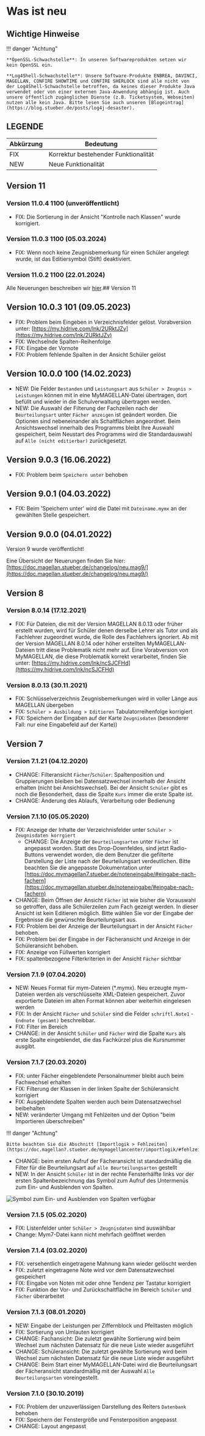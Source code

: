# Was ist neu

## Wichtige Hinweise

!!! danger "Achtung"

    **OpenSSL-Schwachstelle**: In unseren Softwareprodukten setzen wir kein OpenSSL ein.

    **Log4Shell-Schwachstelle**: Unsere Software-Produkte ENBREA, DAVINCI, MAGELLAN, CONFIRE SHOWTIME und CONFIRE SHERLOCK sind alle nicht von der Log4Shell-Schwachstelle betroffen, da keines dieser Produkte Java verwendet oder von einer externen Java-Anwendung abhängig ist. Auch unsere öffentlich zugänglichen Dienste (z.B. Ticketsystem, Webseiten) nutzen alle kein Java. Bitte lesen Sie auch unseren [Blogeintrag](https://blog.stueber.de/posts/log4j-desaster).

## LEGENDE

Abkürzung | Bedeutung
----------|----------
FIX       | Korrektur bestehender Funktionalität
NEW       | Neue Funktionalität

## Version 11

### Version 11.0.4 1100 (unveröffentlicht)

* FIX: Die Sortierung in der Ansicht "Kontrolle nach Klassen" wurde korrigiert.

### Version 11.0.3 1100 (05.03.2024)

* FIX: Wenn noch keine Zeugnisbemerkung für einen Schüler angelegt wurde, ist das Editiersymbol (Stift) deaktiviert.

### Version 11.0.2 1100 (22.01.2024)

Alle Neuerungen beschreiben wir [hier](https://doc.magellan.stueber.de/changelog/neu.mag11/).## Version 11

## Version 10.0.3 101 (09.05.2023)

* FIX: Problem beim Eingeben in Verzeichnisfelder gelöst. Vorabversion unter: [https://my.hidrive.com/lnk/2URktJZv](https://my.hidrive.com/lnk/2URktJZv)
* FIX: Wechselnde Spalten-Reihenfolge 
* FIX: Eingabe der Vornote
* FIX: Problem fehlende Spalten in der Ansicht Schüler gelöst

## Version 10.0.0 100 (14.02.2023)

* NEW: Die Felder `Bestanden` und `Leistungsart` aus `Schüler > Zeugnis > Leistungen` können mit in eine MyMAGELLAN-Datei übertragen, dort befüllt und wieder in die Schulverwaltung übertragen werden.
* NEW: Die Auswahl der Filterung der Fachzeilen nach der `Beurteilungsart` unter `Fächer anzeigen` ist geändert worden. Die Optionen sind nebeneinander als Schaltflächen angeordnet. Beim Ansichtswechsel innerhalb des Programms bleibt Ihre Auswahl gespeichert, beim Neustart des Programms wird die Standardauswahl auf `Alle (nicht editierbar)` zurückgesetzt.

## Version 9.0.3 (16.06.2022)

* FIX: Problem beim `Speichern unter` behoben

## Version 9.0.1 (04.03.2022)

* FIX: Beim 'Speichern unter' wird die Datei mit `Dateiname.mymx` an der gewählten Stelle gespeichert.

## Version 9.0.0 (04.01.2022)

Version 9 wurde veröffentlicht!

Eine Übersicht der Neuerungen finden Sie hier: [https://doc.magellan.stueber.de/changelog/neu.mag9/](https://doc.magellan.stueber.de/changelog/neu.mag9/)

## Version 8

### Version 8.0.14 (17.12.2021)

* FIX: Für Dateien, die mit der Version MAGELLAN 8.0.13 oder früher erstellt wurden, wird für Schüler denen derselbe Lehrer als Tutor und als Fachlehrer zugeordnet wurde, die Rolle des Fachlehrers ignoriert. Ab mit der Version MAGELLAN 8.0.14 oder höher erstellten MyMAGELLAN-Dateien tritt diese Problematik nicht mehr auf. Eine Vorabversion von MyMAGELLAN, die diese Problematik korrekt verarbeitet, finden Sie unter: [https://my.hidrive.com/lnk/ncSJCFHd](https://my.hidrive.com/lnk/ncSJCFHd)

### Version 8.0.13 (30.11.2021)

* FIX: Schlüsselverzeichnis Zeugnisbemerkungen wird in voller Länge aus MAGELLAN übergeben
* FIX: `Schüler > Ausbildung > Editieren` Tabulatorreihenfolge korrigiert
* FIX: Speichern der Eingaben auf der Karte `Zeugnisdaten` (besonderer Fall: nur eine Eingabefeld auf der Karte))

## Version 7

### Version 7.1.21 (04.12.2020)

* CHANGE: Filteransicht `Fächer`/`Schüler`: Spaltenposition und Gruppierungen bleiben bei Datensatzwechsel innerhalb der Ansicht erhalten (nicht bei Ansichtswechsel). Bei der Ansicht `Schüler` gibt es noch die Besonderheit, dass die Spalte `Kurs` immer die erste Spalte ist.
* CHANGE: Änderung des Ablaufs, Verarbeitung oder Bedienung

### Version 7.1.10 (05.05.2020)

* FIX: Anzeige der Inhalte der Verzeichnisfelder unter `Schüler > Zeugnisdaten korrgiert`
  * CHANGE: Die Anzeige der `Beurteilungsarten` unter `Fächer` ist angepasst worden. Statt des Drop-Downfeldes, sind jetzt Radio-Buttons verwendet worden, die dem Benutzer die gefilterte Darstellung der Liste nach der Beurteilungsart verdeutlichen. Bitte beachten Sie die angepasste Dokumentation unter [https://doc.mymagellan7.stueber.de/noteneingabe/#eingabe-nach-fachern](https://doc.mymagellan.stueber.de/noteneingabe/#eingabe-nach-fachern)
* CHANGE: Beim Öffnen der Ansicht `Fächer` ist wie bisher die Vorauswahl so getroffen, dass alle Schülerzeilen zum Fach gezeigt werden. In dieser Ansicht ist kein Editieren möglich. Bitte wählen Sie vor der Eingabe der Ergebnisse die gewünschte Beurteilungsart aus.
* FIX: Problem bei der Anzeige der Beurteilungsart in der Ansicht `Fächer` behoben.
* FIX: Problem bei der Eingabe in der Fächeransicht und Anzeige in der Schüleransicht behoben.
* FIX: Anzeige von Füllwerten korrigiert
* FIX: spaltenbezogene Filterkriterien in der Ansicht `Fächer` sichtbar

### Version 7.1.9 (07.04.2020)

* NEW: Neues Format für mym-Dateien (*.mymx). Neu erzeugte mym-Dateien werden als verschlüsselte XML-Dateien gespeichert. Zuvor exportierte Dateien im alten Format können aber weiterhin eingelesen werden
* FIX: In der Ansicht  `Fächer` und  `Schüler` sind die Felder `schriftl.Note1` - `Endnote (gesamt)` beschreibbar.
* FIX: Filter im Bereich
* CHANGE: in der Ansicht `Schüler` und `Fächer` wird die Spalte `Kurs` als erste Spalte eingeblendet, die das Fachkürzel plus die Kursnummer ausgibt.

### Version 7.1.7 (20.03.2020)

* FIX: unter Fächer eingeblendete Personalnummer bleibt auch beim Fachwechsel erhalten
* FIX: Filterung der Klassen in der linken Spalte der Schüleransicht korrigiert
* FIX: Ausgeblendete Spalten werden auch beim Datensatzwechsel beibehalten
* NEW: veränderter Umgang mit Fehlzeiten und der Option "beim Importieren überschreiben"

!!! danger "Achtung"

    Bitte beachten Sie die Abschnitt [Importlogik > Fehlzeiten](https://doc.magellan7.stueber.de/mymagellancenter/importlogik/#fehlzeiten)

* CHANGE: beim ersten Aufruf der Fächeransicht ist standardmäßig die Filter für die Beurteilungsart auf `alle Beurteilungsarten` gestellt
* NEW: In der Ansicht `Schüler` ist in der rechte Fensterhälfte links vor der ersten Spaltenbezeichnung das Symbol zum Aufruf des Untermenüs zum Ein- und Ausblenden von Spalten.

![Symbol zum Ein- und Ausblenden von Spalten verfügbar](/assets/images/changelog/7.1.7.00.png)

### Version 7.1.5 (05.02.2020)

* FIX: Listenfelder unter `Schüler > Zeugnisdaten` sind auswählbar
* Change: Mym7-Datei kann nicht mehrfach geöffnet werden

### Version 7.1.4 (03.02.2020)

* FIX: versehentlich eingetragene Mahnung kann wieder gelöscht werden
* FIX: zuletzt eingetragene Note wird vor dem Datensatzwechsel gespeichert
* FIX: Eingabe von Noten mit oder ohne Tendenz per Tastatur korrigiert
* FIX: Funktion der Vor- und Zurückschaltfläche im Bereich `Schüler` und `Fächer` überarbeitet

### Version 7.1.3 (08.01.2020)

* NEW: Eingabe der Leistungen per Ziffernblock und Pfeiltasten möglich
* FIX: Sortierung von Umlauten korrigiert
* CHANGE: Fachansicht: Die zuletzt gewählte Sortierung wird beim Wechsel zum nächsten Datensatz für die neue Liste wieder ausgeführt
* CHANGE: Schüleransicht: Die zuletzt gewählte Sortierung wird beim Wechsel zum nächsten Datensatz für die neue Liste wieder ausgeführt
* CHANGE: Beim Start einer MyMAGELLAN-Datei wird die Beurteilungsart der Fächeransicht standardmäßig mit der Auswahl `Alle Beurteilungsarten` voreingestellt. 

### Version 7.1.0 (30.10.2019)

* FIX: Problem der unzuverlässigen Darstellung des Reiters `Datenbank` behoben
* FIX: Speichern der Fenstergröße und Fensterposition angepasst
* CHANGE: Layout angepasst
